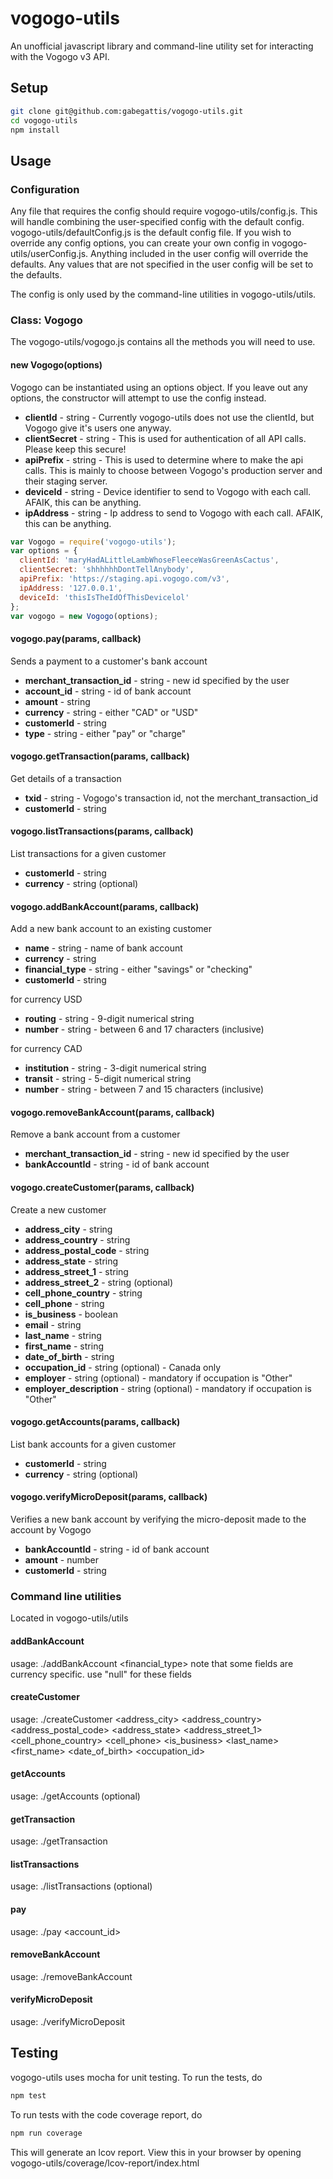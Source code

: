 vogogo-utils
=======

An unofficial javascript library and command-line utility set for interacting with the Vogogo v3 API.

## Setup
```bash
git clone git@github.com:gabegattis/vogogo-utils.git
cd vogogo-utils
npm install
```

## Usage

### Configuration

Any file that requires the config should require vogogo-utils/config.js. This will handle combining the user-specified config with the default config. vogogo-utils/defaultConfig.js is the default config file. If you wish to override any config options, you can create your own config in vogogo-utils/userConfig.js. Anything included in the user config will override the defaults. Any values that are not specified in the user config will be set to the defaults.

The config is only used by the command-line utilities in vogogo-utils/utils.

### Class: Vogogo

The vogogo-utils/vogogo.js contains all the methods you will need to use.


#### new Vogogo(options)

Vogogo can be instantiated using an options object. If you leave out any options, the constructor will attempt to use the config instead.

* **clientId** - string - Currently vogogo-utils does not use the clientId, but Vogogo give it's users one anyway.
* **clientSecret** - string - This is used for authentication of all API calls. Please keep this secure!
* **apiPrefix** - string - This is used to determine where to make the api calls. This is mainly to choose between Vogogo's production server and their staging server.
* **deviceId** - string - Device identifier  to send to Vogogo with each call. AFAIK, this can be anything.
* **ipAddress** - string - Ip address to send to Vogogo with each call. AFAIK, this can be anything.

```js
var Vogogo = require('vogogo-utils');
var options = {
  clientId: 'maryHadALittleLambWhoseFleeceWasGreenAsCactus',
  clientSecret: 'shhhhhhDontTellAnybody',
  apiPrefix: 'https://staging.api.vogogo.com/v3',
  ipAddress: '127.0.0.1',
  deviceId: 'thisIsTheIdOfThisDevicelol'
};
var vogogo = new Vogogo(options);

```


#### vogogo.pay(params, callback)

Sends a payment to a customer's bank account

* **merchant_transaction_id** - string - new id specified by the user
* **account_id** - string - id of bank account
* **amount** - string
* **currency** - string - either "CAD" or "USD"
* **customerId** - string
* **type** - string - either "pay" or "charge"


#### vogogo.getTransaction(params, callback)

Get details of a transaction

* **txid** - string - Vogogo's transaction id, not the merchant_transaction_id
* **customerId** - string



#### vogogo.listTransactions(params, callback)

List transactions for a given customer

* **customerId** - string
* **currency** - string (optional)


#### vogogo.addBankAccount(params, callback)

Add a new bank account to an existing customer

* **name** - string - name of bank account
* **currency** - string
* **financial_type** - string - either "savings" or "checking"
* **customerId** - string

for currency USD
* **routing** - string - 9-digit numerical string
* **number** - string - between 6 and 17 characters (inclusive)

for currency CAD
* **institution** - string - 3-digit numerical string
* **transit** - string - 5-digit numerical string
* **number** - string - between 7 and 15 characters (inclusive)


#### vogogo.removeBankAccount(params, callback)

Remove a bank account from a customer

* **merchant_transaction_id** - string - new id specified by the user
* **bankAccountId** - string - id of bank account


#### vogogo.createCustomer(params, callback)

Create a new customer
* **address_city** - string
* **address_country** - string
* **address_postal_code** - string
* **address_state** - string
* **address_street_1** - string
* **address_street_2** - string (optional)
* **cell_phone_country** - string
* **cell_phone** - string
* **is_business** - boolean
* **email** - string
* **last_name** - string
* **first_name** - string
* **date_of_birth** - string
* **occupation_id** - string (optional) - Canada only
* **employer** - string (optional) - mandatory if occupation is "Other"
* **employer_description** - string (optional) - mandatory if occupation is "Other"


#### vogogo.getAccounts(params, callback)

List bank accounts for a given customer

* **customerId** - string
* **currency** - string (optional)


#### vogogo.verifyMicroDeposit(params, callback)

Verifies a new bank account by verifying the micro-deposit made to the account by Vogogo

* **bankAccountId** - string - id of bank account
* **amount** - number
* **customerId** - string


### Command line utilities
Located in vogogo-utils/utils


#### addBankAccount

usage: ./addBankAccount <customer> <name> <institution> <transit> <routing> <number> <currency> <financial_type>
note that some fields are currency specific. use "null" for these fields


#### createCustomer

usage: ./createCustomer <address_city> <address_country> <address_postal_code> <address_state> <address_street_1> <cell_phone_country> <cell_phone> <is_business> <email> <last_name> <first_name> <date_of_birth> <occupation_id>


#### getAccounts

usage: ./getAccounts <customer> <currency> (optional)


#### getTransaction

usage: ./getTransaction <customerId> <txid>


#### listTransactions

usage: ./listTransactions <customer> <currency> (optional)


#### pay

usage: ./pay <customer> <transaction id> <account_id> <amount> <currency>


#### removeBankAccount

usage: ./removeBankAccount <customer> <bankAccountId>


#### verifyMicroDeposit

usage: ./verifyMicroDeposit <customer> <bank account id> <amount>


## Testing

vogogo-utils uses mocha for unit testing. To run the tests, do
```bash
npm test
```

To run tests with the code coverage report, do
```bash
npm run coverage
```

This will generate an lcov report. View this in your browser by opening vogogo-utils/coverage/lcov-report/index.html

